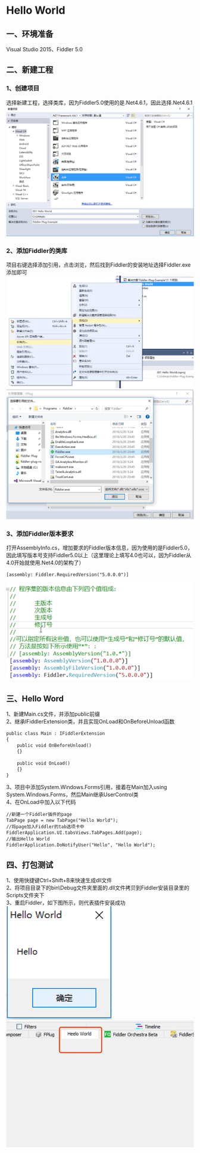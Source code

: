 # Hello World
## 一、环境准备
Visual Studio 2015、Fiddler 5.0
## 二、新建工程
### 1、创建项目
选择新建工程，选择类库，因为Fiddler5.0使用的是.Net4.6.1，因此选择.Net4.6.1
![创建项目](https://raw.githubusercontent.com/Ke1992/Fiddler-Plug-Example/master/images/001%20Hello%20World/001.png "创建项目")
### 2、添加Fiddler的类库
项目右键选择添加引用，点击浏览，然后找到Fiddler的安装地址选择Fiddler.exe添加即可
![添加引用](https://raw.githubusercontent.com/Ke1992/Fiddler-Plug-Example/master/images/001%20Hello%20World/002.png "添加引用")
![浏览](https://raw.githubusercontent.com/Ke1992/Fiddler-Plug-Example/master/images/001%20Hello%20World/003.png "浏览")
### 3、添加Fiddler版本要求
打开AssemblyInfo.cs，增加要求的Fiddler版本信息，因为使用的是Fiddler5.0，因此填写版本号支持Fiddler5.0以上（这里理论上填写4.0也可以，因为Fiddler从4.0开始就使用.Net4.0的架构了）
```
[assembly: Fiddler.RequiredVersion("5.0.0.0")]
```
![版本要求](https://raw.githubusercontent.com/Ke1992/Fiddler-Plug-Example/master/images/001%20Hello%20World/004.png "版本要求")
## 三、Hello Word
1、新建Main.cs文件，并添加public前缀  
2、继承IFiddlerExtension类，并且实现OnLoad和OnBeforeUnload函数
```
public class Main : IFiddlerExtension
{
    public void OnBeforeUnload()
    {}

    public void OnLoad()
    {}
}
```
3、项目中添加System.Windows.Forms引用，接着在Main加入using System.Windows.Forms，然后Main继承UserControl类  
4、在OnLoad中加入以下代码
```
//新建一个Fiddler插件的page
TabPage page = new TabPage("Hello World");
//将page加入Fiddler的tab选项卡中
FiddlerApplication.UI.tabsViews.TabPages.Add(page);
//输出Hello World
FiddlerApplication.DoNotifyUser("Hello", "Hello World");
```
## 四、打包测试
1、使用快捷键Ctrl+Shift+B来快速生成dll文件  
2、将项目目录下的bin\Debug文件夹里面的.dll文件拷贝到Fiddler安装目录里的Scripts文件夹下  
3、重启Fiddler，如下图所示，则代表插件安装成功  
![弹框](https://raw.githubusercontent.com/Ke1992/Fiddler-Plug-Example/master/images/001%20Hello%20World/005.png "弹框")
![插件](https://raw.githubusercontent.com/Ke1992/Fiddler-Plug-Example/master/images/001%20Hello%20World/006.png "插件")
